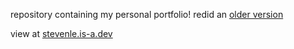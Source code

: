 repository containing my personal portfolio! redid an [older version](https://github.com/steeevin88/stevens-webpage)

view at [stevenle.is-a.dev](https://stevenle.is-a.dev)
